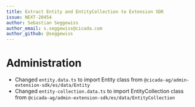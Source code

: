 ```yaml
---
title: Extract Entity and EntityCollection to Extension SDK
issue: NEXT-20454
author: Sebastian Seggewiss
author_email: s.seggewiss@cicada.com
author_github: @seggewiss
---
```

# Administration
* Changed `entity.data.ts` to import Entity class from `@cicada-ag/admin-extension-sdk/es/data/Entity`
* Changed `entity-collection.data.ts` to import EntityCollection class from `@cicada-ag/admin-extension-sdk/es/data/EntityCollection`
